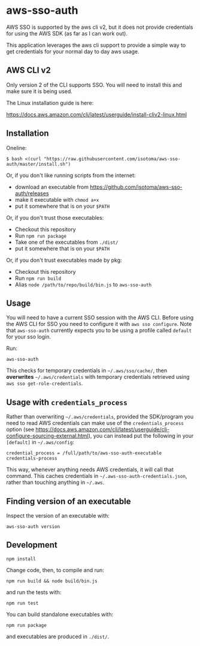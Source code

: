 # aws-sso-auth

AWS SSO is supported by the aws cli v2, but it does not provide credentials for using the AWS SDK (as far as I can work out).

This application leverages the aws cli support to provide a simple way to get credentials for your normal day to day aws usage.

## AWS CLI v2

Only version 2 of the CLI supports SSO. You will need to install this and make sure it is being used.

The Linux installation guide is here:

https://docs.aws.amazon.com/cli/latest/userguide/install-cliv2-linux.html

## Installation

Oneline:
```
$ bash <(curl "https://raw.githubusercontent.com/isotoma/aws-sso-auth/master/install.sh")

```

Or, if you don't like running scripts from the internet:
- download an executable from https://github.com/isotoma/aws-sso-auth/releases
- make it executable with `chmod a+x`
- put it somewhere that is on your `$PATH`

Or, if you don't trust those executables:
- Checkout this repository
- Run `npm run package`
- Take one of the executables from `./dist/`
- put it somewhere that is on your `$PATH`

Or, if you don't trust executables made by pkg:
- Checkout this repository
- Run `npm run build`
- Alias `node /path/to/repo/build/bin.js` to `aws-sso-auth`

## Usage

You will need to have a current SSO session with the AWS CLI. Before using the AWS CLI for SSO you need to configure it with `aws sso configure`. Note that `aws-sso-auth` currently expects you to be using a profile called `default` for your sso login.

Run:

```
aws-sso-auth
```

This checks for temporary credentials in `~/.aws/sso/cache/`, then **overwrites** `~/.aws/credentials` with temporary credentials retrieved using `aws sso get-role-credentials`.

## Usage with `credentials_process`

Rather than overwriting `~/.aws/credentials`, provided the SDK/program you need to read AWS credentials can make use of the `credentials_process` option (see https://docs.aws.amazon.com/cli/latest/userguide/cli-configure-sourcing-external.html), you can instead put the following in your `[default]` in `~/.aws/config`:

```
credential_process = /full/path/to/aws-sso-auth-executable credentials-process
```

This way, whenever anything needs AWS credentials, it will call that command. This caches credentials in `~/.aws-sso-auth-credentials.json`, rather than touching anything in `~/.aws`.

## Finding version of an executable

Inspect the version of an executable with:
```
aws-sso-auth version
```

## Development

```
npm install
```

Change code, then, to compile and run:

```
npm run build && node build/bin.js
```

and run the tests with:

```
npm run test
```

You can build standalone executables with:

```
npm run package
```

and executables are produced in `./dist/`.
